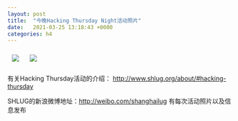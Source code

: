 ```yaml
---
layout: post
title:  "今晚Hacking Thursday Night活动照片"
date:   2021-03-25 13:18:43 +0000
categories: h4
---
```


[<img src='/res2021q1/l325.h4/l325_1955_1900+08.1920p.jpg' style='margin:10px'>](/res2021q1/l325.h4/l325_1955_1900+08.JPG)
[<img src='/res2021q1/l325.h4/l325_2012_1700+08.1920p.jpg' style='margin:10px'>](/res2021q1/l325.h4/l325_2012_1700+08.JPG)

有关Hacking Thursday活动的介绍：
http://www.shlug.org/about/#hacking-thursday

SHLUG的新浪微博地址：http://weibo.com/shanghailug 有每次活动照片以及信息发布


